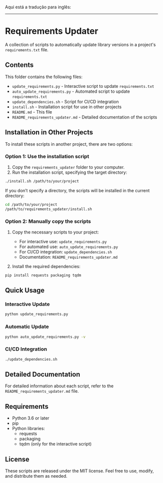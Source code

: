Aqui está a tradução para inglês:  

---

# Requirements Updater

A collection of scripts to automatically update library versions in a project's `requirements.txt` file.

## Contents

This folder contains the following files:

- `update_requirements.py` - Interactive script to update `requirements.txt`
- `auto_update_requirements.py` - Automated script to update `requirements.txt`
- `update_dependencies.sh` - Script for CI/CD integration
- `install.sh` - Installation script for use in other projects
- `README.md` - This file
- `README_requirements_updater.md` - Detailed documentation of the scripts

## Installation in Other Projects

To install these scripts in another project, there are two options:

### Option 1: Use the installation script

1. Copy the `requirements_updater` folder to your computer.
2. Run the installation script, specifying the target directory:

```bash
./install.sh /path/to/your/project
```

If you don’t specify a directory, the scripts will be installed in the current directory:

```bash
cd /path/to/your/project
/path/to/requirements_updater/install.sh
```

### Option 2: Manually copy the scripts

1. Copy the necessary scripts to your project:
   - For interactive use: `update_requirements.py`
   - For automated use: `auto_update_requirements.py`
   - For CI/CD integration: `update_dependencies.sh`
   - Documentation: `README_requirements_updater.md`

2. Install the required dependencies:

```bash
pip install requests packaging tqdm
```

## Quick Usage

### Interactive Update

```bash
python update_requirements.py
```

### Automatic Update

```bash
python auto_update_requirements.py -v
```

### CI/CD Integration

```bash
./update_dependencies.sh
```

## Detailed Documentation

For detailed information about each script, refer to the `README_requirements_updater.md` file.

## Requirements

- Python 3.6 or later
- pip
- Python libraries:
  - requests
  - packaging
  - tqdm (only for the interactive script)

## License

These scripts are released under the MIT license. Feel free to use, modify, and distribute them as needed.
